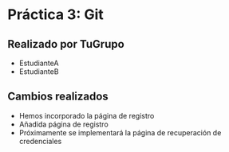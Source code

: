 # Práctica 3: Git
## Realizado por TuGrupo
- EstudianteA
- EstudianteB
## Cambios realizados
- Hemos incorporado la página de registro
- Añadida página de registro
- Próximamente se implementará la página de recuperación de credenciales